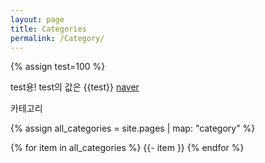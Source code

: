 ```yaml
---
layout: page
title: Categories
permalink: /Category/
---
```

{% assign test=100 %}

test용! test의 값은 {{test}}
[naver](https://www.naver.com "커서를 올리면 나온다.")

카테고리  

{% assign all_categories = site.pages | map: "category" %}

{% for item in all_categories %}
  {{- item }}
{% endfor %}
